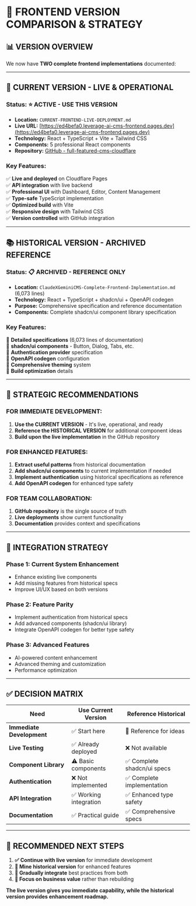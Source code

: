 # 🎯 FRONTEND VERSION COMPARISON & STRATEGY

## 📊 **VERSION OVERVIEW**

We now have **TWO complete frontend implementations** documented:

---

## 🚀 **CURRENT VERSION - LIVE & OPERATIONAL**

### **Status:** ⭐ **ACTIVE - USE THIS VERSION**
- **Location:** `CURRENT-FRONTEND-LIVE-DEPLOYMENT.md`
- **Live URL:** [https://ed4befa0.leverage-ai-cms-frontend.pages.dev](https://ed4befa0.leverage-ai-cms-frontend.pages.dev)
- **Technology:** React + TypeScript + Vite + Tailwind CSS
- **Components:** 5 professional React components
- **Repository:** [GitHub - full-featured-cms-cloudflare](https://github.com/mikeschlottig/full-featured-cms-cloudflare)

### **Key Features:**
✅ **Live and deployed** on Cloudflare Pages  
✅ **API integration** with live backend  
✅ **Professional UI** with Dashboard, Editor, Content Management  
✅ **Type-safe** TypeScript implementation  
✅ **Optimized build** with Vite  
✅ **Responsive design** with Tailwind CSS  
✅ **Version controlled** with GitHub integration  

---

## 📚 **HISTORICAL VERSION - ARCHIVED REFERENCE**

### **Status:** 📋 **ARCHIVED - REFERENCE ONLY**
- **Location:** `ClaudeXGeminiCMS-Complete-Frontend-Implementation.md` (6,073 lines)
- **Technology:** React + TypeScript + shadcn/ui + OpenAPI codegen
- **Purpose:** Comprehensive specification and reference documentation
- **Components:** Complete shadcn/ui component library specification

### **Key Features:**
📖 **Detailed specifications** (6,073 lines of documentation)  
📖 **shadcn/ui components** - Button, Dialog, Tabs, etc.  
📖 **Authentication provider** specification  
📖 **OpenAPI codegen** configuration  
📖 **Comprehensive theming** system  
📖 **Build optimization** details  

---

## 🎯 **STRATEGIC RECOMMENDATIONS**

### **FOR IMMEDIATE DEVELOPMENT:**
1. **Use the CURRENT VERSION** - It's live, operational, and ready
2. **Reference the HISTORICAL VERSION** for additional component ideas
3. **Build upon the live implementation** in the GitHub repository

### **FOR ENHANCED FEATURES:**
1. **Extract useful patterns** from historical documentation
2. **Add shadcn/ui components** to current implementation if needed
3. **Implement authentication** using historical specifications as reference
4. **Add OpenAPI codegen** for enhanced type safety

### **FOR TEAM COLLABORATION:**
1. **GitHub repository** is the single source of truth
2. **Live deployments** show current functionality
3. **Documentation** provides context and specifications

---

## 🔄 **INTEGRATION STRATEGY**

### **Phase 1: Current System Enhancement**
- Enhance existing live components
- Add missing features from historical specs
- Improve UI/UX based on both versions

### **Phase 2: Feature Parity**
- Implement authentication from historical specs
- Add advanced components (shadcn/ui library)
- Integrate OpenAPI codegen for better type safety

### **Phase 3: Advanced Features**
- AI-powered content enhancement
- Advanced theming and customization
- Performance optimization

---

## ✅ **DECISION MATRIX**

| Need | Use Current Version | Reference Historical |
|------|-------------------|---------------------|
| **Immediate Development** | ✅ Start here | 📖 Reference for ideas |
| **Live Testing** | ✅ Already deployed | ❌ Not available |
| **Component Library** | ⚠️ Basic components | ✅ Complete shadcn/ui specs |
| **Authentication** | ❌ Not implemented | ✅ Complete implementation |
| **API Integration** | ✅ Working integration | ✅ Enhanced type safety |
| **Documentation** | ✅ Practical guide | ✅ Comprehensive specs |

---

## 🚀 **RECOMMENDED NEXT STEPS**

1. **✅ Continue with live version** for immediate development
2. **📖 Mine historical version** for enhanced features
3. **🔄 Gradually integrate** best practices from both
4. **🎯 Focus on business value** rather than rebuilding

**The live version gives you immediate capability, while the historical version provides enhancement roadmap.**